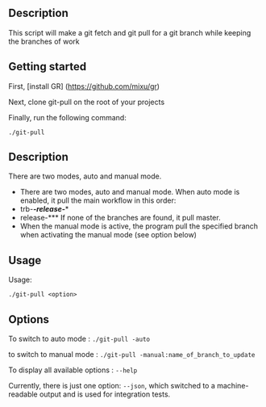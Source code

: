 ## Description

This script will make a git fetch and git pull for a git branch while keeping the branches of work

## Getting started

First, [install GR] (https://github.com/mixu/gr)

Next, clone git-pull on the root of your projects

Finally, run the following command:

    ./git-pull

## Description

There are two modes, auto and manual mode.
- There are two modes, auto and manual mode.
When auto mode is enabled, it pull the main workflow in this order:
- trb-***-release-****
- release-***
If none of the branches are found, it pull master.
- When the manual mode is active, the program pull the specified branch when activating the manual mode (see option below)
    
## Usage

Usage:

    ./git-pull <option>

## Options

To switch to auto mode : `./git-pull -auto`

to switch to manual mode : `./git-pull -manual:name_of_branch_to_update`

To display all available options : `--help`

Currently, there is just one option: `--json`, which switched to a machine-readable output and is used for integration tests.
